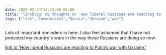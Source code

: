 ```yaml
---
date: 2022-02-24T15:13:08-05:00
title: "linkblog: my thoughts on 'How liberal Russians are reacting to Putin’s war with Ukraine.'"
tags: ["link","Communities","Russia","Ukraine","war"]
---
```

Lots of important reminders in here. I also feel ashamed that I have not protested my country's wars in the way these Russians are doing so now.
 
[link to 'How liberal Russians are reacting to Putin’s war with Ukraine.'](https://slate.com/technology/2022/02/liberals-russia-ukraine-war-social-media-protests.html?via=rss)
